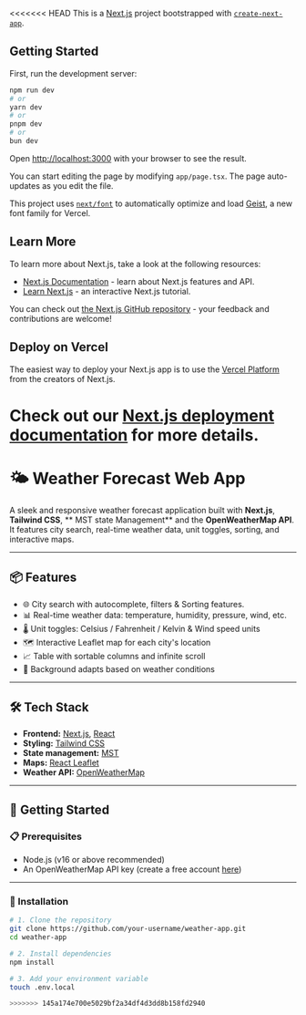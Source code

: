 <<<<<<< HEAD
This is a [Next.js](https://nextjs.org) project bootstrapped with [`create-next-app`](https://nextjs.org/docs/app/api-reference/cli/create-next-app).

## Getting Started

First, run the development server:

```bash
npm run dev
# or
yarn dev
# or
pnpm dev
# or
bun dev
```

Open [http://localhost:3000](http://localhost:3000) with your browser to see the result.

You can start editing the page by modifying `app/page.tsx`. The page auto-updates as you edit the file.

This project uses [`next/font`](https://nextjs.org/docs/app/building-your-application/optimizing/fonts) to automatically optimize and load [Geist](https://vercel.com/font), a new font family for Vercel.

## Learn More

To learn more about Next.js, take a look at the following resources:

- [Next.js Documentation](https://nextjs.org/docs) - learn about Next.js features and API.
- [Learn Next.js](https://nextjs.org/learn) - an interactive Next.js tutorial.

You can check out [the Next.js GitHub repository](https://github.com/vercel/next.js) - your feedback and contributions are welcome!

## Deploy on Vercel

The easiest way to deploy your Next.js app is to use the [Vercel Platform](https://vercel.com/new?utm_medium=default-template&filter=next.js&utm_source=create-next-app&utm_campaign=create-next-app-readme) from the creators of Next.js.

Check out our [Next.js deployment documentation](https://nextjs.org/docs/app/building-your-application/deploying) for more details.
=======
# 🌤️ Weather Forecast Web App

A sleek and responsive weather forecast application built with **Next.js**, **Tailwind CSS**, ** MST state Management** and the **OpenWeatherMap API**. It features city search, real-time weather data, unit toggles, sorting, and interactive maps.

---

## 📦 Features

- 🌐 City search with autocomplete, filters & Sorting features.
- 📊 Real-time weather data: temperature, humidity, pressure, wind, etc.
- 🌡️ Unit toggles: Celsius / Fahrenheit / Kelvin & Wind speed units
- 🗺️ Interactive Leaflet map for each city's location
- 📈 Table with sortable columns and infinite scroll
- 🌆 Background adapts based on weather conditions

---

## 🛠️ Tech Stack

- **Frontend:** [Next.js](https://nextjs.org/), [React](https://reactjs.org/)
- **Styling:** [Tailwind CSS](https://tailwindcss.com/)
- **State management:** [MST](https://mobx-state-tree.js.org/)
- **Maps:** [React Leaflet](https://react-leaflet.js.org/)
- **Weather API:** [OpenWeatherMap](https://openweathermap.org/api)

---

## 🚀 Getting Started

### 📋 Prerequisites

- Node.js (v16 or above recommended)
- An OpenWeatherMap API key (create a free account [here](https://openweathermap.org/))

---

### 🔧 Installation

```bash
# 1. Clone the repository
git clone https://github.com/your-username/weather-app.git
cd weather-app

# 2. Install dependencies
npm install

# 3. Add your environment variable
touch .env.local

>>>>>>> 145a174e700e5029bf2a34df4d3dd8b158fd2940
